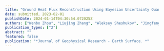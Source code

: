 ```yaml
---
title: "Ground Heat Flux Reconstruction Using Bayesian Uncertainty Quantification Machinery and Surrogate Modeling"
date: submitted, 2023-02-01
publishDate: 2024-01-14T04:30:54.072025Z
authors: ["Wenbo Zhou", "Liujing Zhang", "Aleksey Sheshukov", "Jingfeng Wang", "Modi Zhu", "Khachik Sargsyan", "Donghui Xu", "Desheng Liu", "Tianqi Zhang", "Valeriy Mazepa", "Alexandr Sokolov", "Victor Valdayskikh", "Valeriy Ivanov"]
publication_types: ["2"]
abstract: ""
featured: false
publication: "*Journal of Geophysical Research - Earth Surface. *"
---
```


